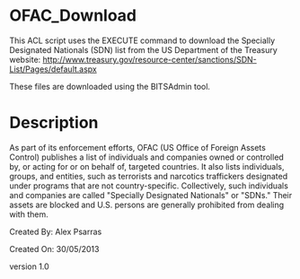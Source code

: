 OFAC_Download
=============
This ACL script uses the EXECUTE command to download the Specially Designated Nationals (SDN) list from the US Department of the Treasury website: 
http://www.treasury.gov/resource-center/sanctions/SDN-List/Pages/default.aspx

These files are downloaded using the BITSAdmin tool.

Description
===========
As part of its enforcement efforts, OFAC (US Office of Foreign Assets Control) publishes a list of individuals and companies owned or controlled by, or acting for or on behalf of, targeted countries. It also lists individuals, groups, and entities, such as terrorists and narcotics traffickers designated under programs that are not country-specific. Collectively, such individuals and companies are called "Specially Designated Nationals" or "SDNs." Their assets are blocked and U.S. persons are generally prohibited from dealing with them.

Created By: Alex Psarras

Created On: 30/05/2013

version 1.0
